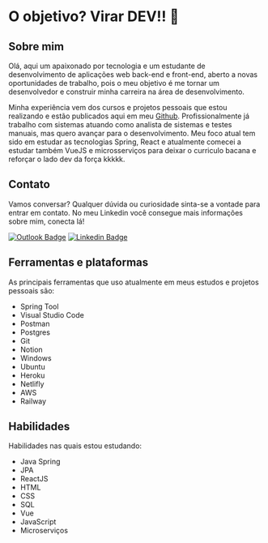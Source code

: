 # O objetivo? Virar DEV!! 🚀

## Sobre mim
Olá, aqui um apaixonado por tecnologia e um estudante de desenvolvimento de aplicações web back-end e front-end, aberto a novas oportunidades de trabalho, pois o meu objetivo é me tornar um desenvolvedor e construir minha carreira na área de desenvolvimento.

Minha experiência vem dos cursos e projetos pessoais que estou realizando e estão publicados aqui em meu [Github](https://github.com/santosediego?tab=repositories). Profissionalmente já trabalho com sistemas atuando como analista de sistemas e testes manuais, mas quero avançar para o desenvolvimento. Meu foco atual tem sido em estudar as tecnologias Spring, React e atualmente comecei a estudar também VueJS e microsserviços para deixar o curriculo bacana e reforçar o lado dev da força kkkkk.

## Contato

Vamos conversar? Qualquer dúvida ou curiosidade sinta-se a vontade para entrar em contato. No meu Linkedin você consegue mais informações sobre mim, conecta lá!

[![Outlook Badge](https://img.shields.io/badge/-Outook-blue?style=flat&logo=microsoftoutlook&logoColor=white)](mailto:diegosantos.dev@outlook.com)
[![Linkedin Badge](https://img.shields.io/badge/-LinkedIn-blue?style=flat&logo=LinkedIn&logoColor=white)](https://www.linkedin.com/in/santosediego/)

## Ferramentas e plataformas
As principais ferramentas que uso atualmente em meus estudos e projetos pessoais são:
- Spring Tool
- Visual Studio Code
- Postman
- Postgres
- Git
- Notion
- Windows
- Ubuntu
- Heroku
- Netlifly
- AWS
- Railway

## Habilidades
Habilidades nas quais estou estudando:
- Java Spring
- JPA
- ReactJS
- HTML
- CSS
- SQL
- Vue
- JavaScript
- Microserviços

<!--
**santosediego/santosediego** is a ✨ _special_ ✨ repository because its `README.md` (this file) appears on your GitHub profile.

Here are some ideas to get you started:

- 🔭 I’m currently working on ...
- 🌱 I’m currently learning ...
- 👯 I’m looking to collaborate on ...
- 🤔 I’m looking for help with ...
- 💬 Ask me about ...
- 📫 How to reach me: ...
- 😄 Pronouns: ...
- ⚡ Fun fact: ...
-->

